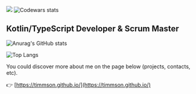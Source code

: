 ![](https://komarev.com/ghpvc/?username=your-github-timmson)
![Codewars stats](https://www.codewars.com/users/timmson/badges/micro)

## Kotlin/TypeScript Developer & Scrum Master

![Anurag's GitHub stats](https://github-readme-stats.vercel.app/api?username=timmson&show_icons=true&theme=radical)

![Top Langs](https://github-readme-stats.vercel.app/api/top-langs/?username=timmson&layout=compact&theme=radical)

You could discover more about me on the page below (projects, contacts, etc).

👉 [https://timmson.github.io/](https://timmson.github.io/)
